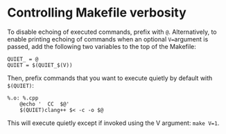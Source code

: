 # Controlling Makefile verbosity

To disable echoing of executed commands, prefix with
`@`. Alternatively, to enable printing echoing of commands when an
optional `V=`argument is passed, add the following two variables to
the top of the Makefile:

```
QUIET_ = @
QUIET = $(QUIET_$(V))
```

Then, prefix commands that you want to execute quietly by default with
`$(QUIET)`:

```
%.o: %.cpp
    @echo '  CC  $@'
    $(QUIET)clang++ $< -c -o $@
```

This will execute quietly except if invoked using the V argument:
`make V=1`.
